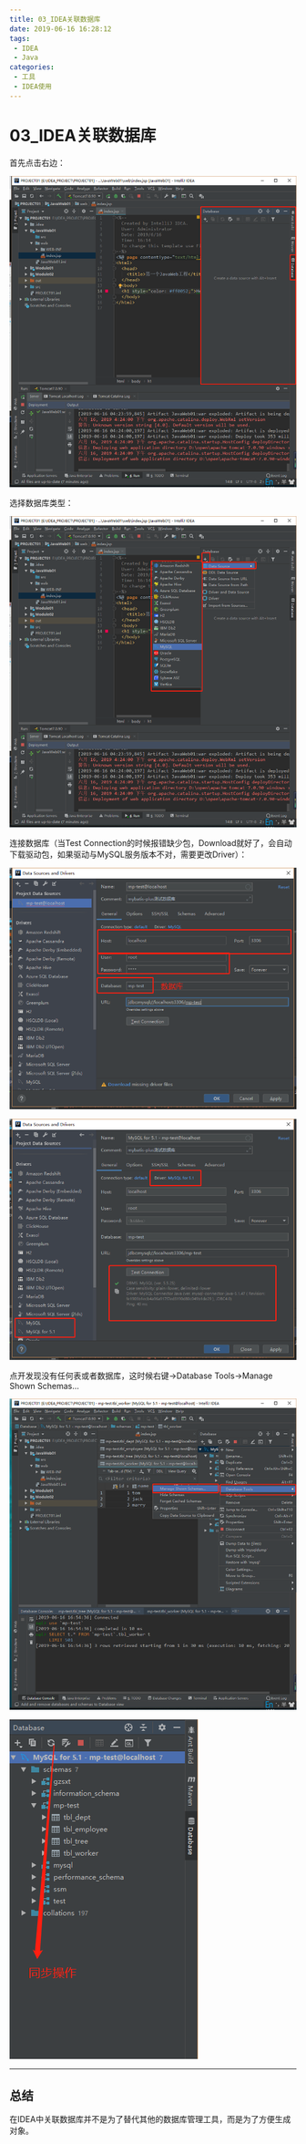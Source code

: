 ```yaml
---
title: 03_IDEA关联数据库
date: 2019-06-16 16:28:12
tags: 
 - IDEA
 - Java
categories:
 - 工具
 - IDEA使用
---
```


# 03_IDEA关联数据库

首先点击右边：

![右侧菜单栏](https://raw.githubusercontent.com/tomxwd/ImageHosting/master/blog/IDEA/idea19.png)

选择数据库类型：

![选择数据库类型](https://raw.githubusercontent.com/tomxwd/ImageHosting/master/blog/IDEA/idea20.png)

连接数据库（当Test Connection的时候报错缺少包，Download就好了，会自动下载驱动包，如果驱动与MySQL服务版本不对，需要更改Driver）：

![连接数据库1](https://raw.githubusercontent.com/tomxwd/ImageHosting/master/blog/IDEA/idea21.png)

![连接数据库2](https://raw.githubusercontent.com/tomxwd/ImageHosting/master/blog/IDEA/idea22.png)

点开发现没有任何表或者数据库，这时候右键->Database Tools->Manage Shown Schemas...

![没显示任何数据库内容](https://raw.githubusercontent.com/tomxwd/ImageHosting/master/blog/IDEA/idea23.png)

![同步数据操作](https://raw.githubusercontent.com/tomxwd/ImageHosting/master/blog/IDEA/idea24.png)



---

## 总结

在IDEA中关联数据库并不是为了替代其他的数据库管理工具，而是为了方便生成对象。